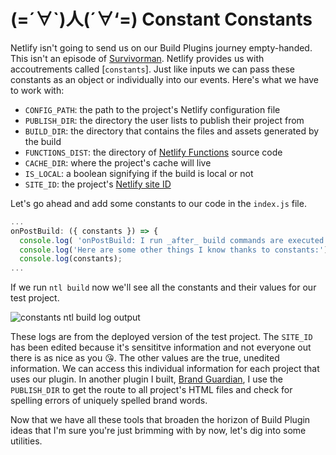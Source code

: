 # (=´∀`)人(´∀‘=) Constant Constants

Netlify isn't going to send us on our Build Plugins journey empty-handed. This isn't an episode of [Survivorman](https://www.imdb.com/title/tt0770659/). Netlify provides us with accoutrements called [`constants`]. Just like inputs we can pass these constants as an object or individually into our events. Here's what we have to work with:

* `CONFIG_PATH`: the path to the project's Netlify configuration file
* `PUBLISH_DIR`: the directory the user lists to publish their project from
* `BUILD_DIR`: the directory that contains the files and assets generated by the build
* `FUNCTIONS_DIST`: the directory of [Netlify Functions](https://www.netlify.com/products/functions/?utm_source=blog&utm_medium=what-plugin-2-tzm&utm_campaign=devex) source code
* `CACHE_DIR`: where the project's cache will live
* `IS_LOCAL`: a boolean signifying if the build is local or not
* `SITE_ID`: the project's [Netlify site ID](https://docs.netlify.com/cli/get-started/?utm_source=blog&utm_medium=what-plugin-2-tzm&utm_campaign=devex#link-with-an-environment-variable)

Let's go ahead and add some constants to our code in the `index.js` file.

```js
...
onPostBuild: ({ constants }) => {
  console.log( 'onPostBuild: I run _after_ build commands are executed ✅');
  console.log('Here are some other things I know thanks to constants:');
  console.log(constants);
...
```

If we run `ntl build` now we'll see all the constants and their values for our test project.

![constants ntl build log output](/img/blog/constants.jpg)

These logs are from the deployed version of the test project. The `SITE_ID` has been edited because it's sensititve information and not everyone out there is as nice as you 😘. The other values are the true, unedited information. We can access this individual information for each project that uses our plugin. In another plugin I built, [Brand Guardian](https://github.com/tzmanics/netlify-plugin-brand-guardian), I use the `PUBLISH_DIR` to get the route to all project's HTML files and check for spelling errors of uniquely spelled brand words.

Now that we have all these tools that broaden the horizon of Build Plugin ideas that I'm sure you're just brimming with by now, let's dig into some utilities.